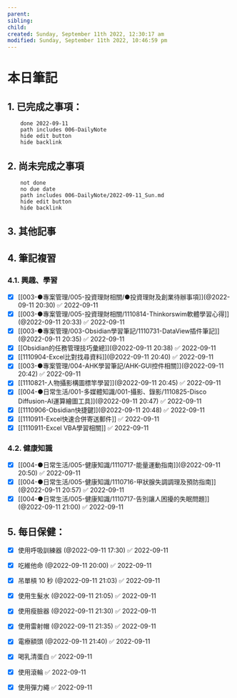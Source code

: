 ```yaml
---
parent: 
sibling: 
child: 
created: Sunday, September 11th 2022, 12:30:17 am
modified: Sunday, September 11th 2022, 10:46:59 pm
---
```


# 本日筆記


## 1. 已完成之事項：
```tasks
	done 2022-09-11
	path includes 006-DailyNote
	hide edit button 
	hide backlink
```

## 2. 尚未完成之事項
```tasks
	not done
	no due date
	path includes 006-DailyNote/2022-09-11_Sun.md
	hide edit button 
	hide backlink
```

## 3. 其他記事

## 4. 筆記複習
### 4.1. 興趣、學習
- [x] [[003-●專案管理/005-投資理財相關/●投資理財及創業待辦事項]](@2022-09-11 20:30) ✅ 2022-09-11
- [x] [[003-●專案管理/005-投資理財相關/1110814-Thinkorswim軟體學習心得]](@2022-09-11 20:33) ✅ 2022-09-11
- [x] [[003-●專案管理/003-Obsidian學習筆記/1110731-DataView插件筆記]](@2022-09-11 20:35) ✅ 2022-09-11
- [x] [[Obsidian的任務管理技巧彙總]](@2022-09-11 20:38) ✅ 2022-09-11
- [x] [[1110904-Excel比對找尋資料]](@2022-09-11 20:40) ✅ 2022-09-11
- [x] [[003-●專案管理/004-AHK學習筆記/AHK-GUI控件相關]](@2022-09-11 20:42) ✅ 2022-09-11
- [x] [[1110821-人物攝影構圖標竿學習]](@2022-09-11 20:45) ✅ 2022-09-11
- [x] [[004-●日常生活/001-多媒體知識/001-攝影、錄影/1110825-Disco Diffusion-AI運算繪圖工具]](@2022-09-11 20:47) ✅ 2022-09-11
- [x] [[1110906-Obsidian快捷鍵]](@2022-09-11 20:48) ✅ 2022-09-11
- [x] [[1110911-Excel快速合併寄送郵件]] ✅ 2022-09-11
- [x] [[1110911-Excel VBA學習相關]] ✅ 2022-09-11

### 4.2. 健康知識
- [x] [[004-●日常生活/005-健康知識/1110717-能量運動指南]](@2022-09-11 20:50) ✅ 2022-09-11
- [x] [[004-●日常生活/005-健康知識/1110716-甲狀腺失調調理及預防指南]](@2022-09-11 20:57) ✅ 2022-09-11
- [x] [[004-●日常生活/005-健康知識/1110717-告別讓人困擾的失眠問題]](@2022-09-11 21:00) ✅ 2022-09-11

## 5. 每日保健：
- [x] 使用呼吸訓練器 (@2022-09-11 17:30) ✅ 2022-09-11
- [x] 吃維他命 (@2022-09-11 20:00) ✅ 2022-09-11
- [x] 吊單槓 10 秒 (@2022-09-11 21:03) ✅ 2022-09-11
- [x] 使用生髮水 (@2022-09-11 21:05) ✅ 2022-09-11
- [x] 使用瘦臉器 (@2022-09-11 21:30) ✅ 2022-09-11
- [x] 使用雷射帽 (@2022-09-11 21:35) ✅ 2022-09-11
- [x] 電療額頭 (@2022-09-11 21:40) ✅ 2022-09-11
- [x] 喝乳清蛋白 ✅ 2022-09-11
- [x] 使用滾輪 ✅ 2022-09-11
- [x] 使用彈力繩 ✅ 2022-09-11

